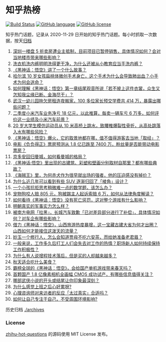 # 知乎热榜
[![Build Status](https://github.com/ToWeLong/zhihu-hot-questions/workflows/CI/badge.svg)](https://github.com/ToWeLong/zhihu-hot-questions/actions)
[![GitHub language](https://img.shields.io/badge/language-golang-orange.svg)](https://golang.org/)
[![GitHub license](https://img.shields.io/github/license/ToWeLong/zhihu-hot-questions)](https://github.com/ToWeLong/zhihu-hot-questions/blob/main/LICENSE)

知乎热门话题，记录从 2020-11-29 日开始的知乎热门话题。每小时抓取一次数据，按天[归档](./archives)

<!-- BEGIN -->

1. [深圳一楼盘 5 折卖房遭业主抵制，目前项目已暂停销售，具体情况如何？会对当地楼市带来哪些影响？](https://www.zhihu.com/question/664939957)
1. [洗衣机洗内裤明明洗得更干净，为什么还被从小教育应当手洗内裤？](https://www.zhihu.com/question/430301463)
1. [《黑神话：悟空》讲了一个什么故事？](https://www.zhihu.com/question/658731240)
1. [哈尔滨 10 岁女孩扁桃体微创手术身亡，这个手术为什么会导致肺出血？小手术为何会送命？](https://www.zhihu.com/question/664693131)
1. [如何理解《黑神话：悟空》第一章结尾观音所说「若不披上这件衣裳，众生又怎知我尘缘已断、金海尽干」？](https://www.zhihu.com/question/664869379)
1. [武汉一幼儿园拖欠房租连夜搬家，100 多位家长预交学费共 414 万，暴露出哪些问题？](https://www.zhihu.com/question/664877474)
1. [二季度小米汽车业务净亏 18 亿元，以此推算，每卖一辆车亏 6 万多，如何评价这一业绩及小米汽车前景？](https://www.zhihu.com/question/664972643)
1. [20 岁大学生模仿运动员从 10 米高桥上跳水，致腰椎爆裂性骨折，从高处跳落入水有哪些风险？](https://www.zhihu.com/question/664974621)
1. [《黑神话：悟空》爆火，它的取景地都在哪，值不值得游客去当地「取经」？](https://www.zhihu.com/question/664873122)
1. [电影《负负得正》票房预测从 1.8 亿已跌至 7400 万，粉丝量是否能带动电影票房？](https://www.zhihu.com/question/664599962)
1. [京多安回归曼城，如何看曼城的格局？](https://www.zhihu.com/question/664928361)
1. [《黑神话:悟空》里出现的古建筑、彩塑和壁画分别取材自那里？都有哪些典故？](https://www.zhihu.com/question/664775020)
1. [《海贼王》里，为何赤犬作为很早就出场的强者，他的压迫感没有掉价？](https://www.zhihu.com/question/453269002)
1. [为什么近几年可以看到有些 SUV 逐渐归回了「棱角」设计？](https://www.zhihu.com/question/664910172)
1. [一个小孩抗拒思考稍微难一点的数学题，该怎么办？](https://www.zhihu.com/question/664683359)
1. [宠物狗咬人赔 805 元，狗被踹主人起诉索赔 6 万，如何从法律角度解读？](https://www.zhihu.com/question/664802783)
1. [如何看待《黑神话：悟空》没有死亡惩罚，这对整个游戏有什么影响？](https://www.zhihu.com/question/664877628)
1. [明朝真实的军事实力怎么样？](https://www.zhihu.com/question/664823919)
1. [被南方电网「拉黑」，长城汽车致歉「已对差异部分进行了补偿」，具体情况如何？对车企有哪些影响？](https://www.zhihu.com/question/664884949)
1. [借力《黑神话：悟空》，山西旅游热度暴增，这一宝藏古建大省为何才出圈？山西如何才能接住这泼天的流量？](https://www.zhihu.com/question/664929656)
1. [妙玉一个修行人，怎么会知道贾母不吃六安茶，而给她准备老君眉？](https://www.zhihu.com/question/660334634)
1. [一般来说，工作多久后打工人们会失去对工作的热情？职场新人如何持续保持工作积极性？](https://www.zhihu.com/question/662639530)
1. [为什么有人说增程技术落后，但是买的人却越来越多？](https://www.zhihu.com/question/664885625)
1. [秋天适合吃什么美食？](https://www.zhihu.com/question/664362711)
1. [霸榜全球的《黑神话：悟空》，会给国产单机游戏带来春天吗？](https://www.zhihu.com/question/664973154)
1. [首颗国产 1.8 亿像素相机全画幅 CMOS 成功试产，有哪些信息值得关注？](https://www.zhihu.com/question/664799546)
1. [哪部武侠小说的开头或结尾让你印象最深刻？](https://www.zhihu.com/question/664456960)
1. [为什么感觉上班之后心好累呀?](https://www.zhihu.com/question/664734371)
1. [心理咨询师对来访者的反应「太过真实」合适吗？](https://www.zhihu.com/question/664803728)
1. [如何让自己专注于自己，不受周围环境影响?](https://www.zhihu.com/question/664699736)

<!-- END -->

历史归档 [./archives](./archives)


### License
[zhihu-hot-questions](https://github.com/towelong/zhihu-hot-questions) 的源码使用 MIT License 发布。